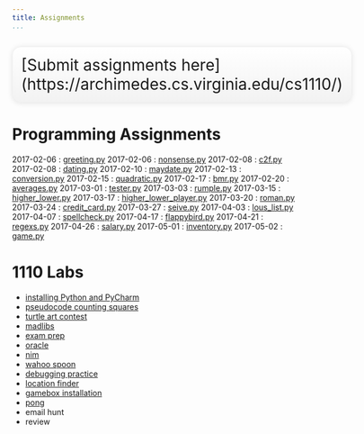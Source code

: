 ```yaml
---
title: Assignments
...
```


<div style="display:table; font-size:200%; margin: 1em auto; padding:1ex; box-shadow: 0 1px 10px rgba(0,0,0,.1); border: thin solid #eee; border-radius:1ex; background-image: linear-gradient(to bottom, #ffffff, #f2f2f2);">[Submit assignments here](https://archimedes.cs.virginia.edu/cs1110/)</div>

# Programming Assignments

<style type="text/css">
dl dd {
  display: inline;
  margin: 0;
}
dl dd:after{
  display: block;
  content: '';
}
dl dt{
  display: inline-block;
  min-width: 6em;
}
</style>


2017-02-06 
:    [greeting.py](w01-greeting.html) 
2017-02-06 
:    [nonsense.py](w01-nonsense.html) 
2017-02-08 
:    [c2f.py](w01-c2f.html) 
2017-02-08 
:    [dating.py](w01-dating.html) 
2017-02-10 
:    [maydate.py](w02-maydate.html) 
2017-02-13 
:    [conversion.py](w02-conversion.html) 
2017-02-15 
:    [quadratic.py](w02-quadratic.html) 
2017-02-17 
:    [bmr.py](w03-bmr.html) 
2017-02-20 
:    [averages.py](w03-averages.html) 
2017-03-01 
:    [tester.py](w04-tester.html) 
2017-03-03 
:    [rumple.py](w05-rumple.html) 
2017-03-15 
:    [higher_lower.py](w06-higher-lower.html) 
2017-03-17 
:    [higher_lower_player.py](w06-higher-lower2.html) 
2017-03-20 
:    [roman.py](w07-roman.html) 
2017-03-24 
:    [credit_card.py](w07-credit.html) 
2017-03-27 
:    [seive.py](w08-seive.html) 
2017-04-03 
:    [lous_list.py](w08-louslist.html) 
2017-04-07 
:    [spellcheck.py](w08-spellcheck.html) 
2017-04-17 
:    [flappybird.py](w10-game.html) 
2017-04-21 
:    [regexs.py](w10-re1.html) 
2017-04-26 
:    [salary.py](w11-re2.html) 
2017-05-01 
:    [inventory.py](w12-write.html) 
2017-05-02 
:    [game.py](project.html) 


# 1110 Labs


-   [installing Python and PyCharm](lab01-installing.html)
-   [pseudocode counting squares](lab02-counting.html)
-   [turtle art contest](lab03-turtle.html)
-   [madlibs](lab04-madlib.html)
-   [exam prep](lab05-paper.html)
-   [oracle](lab06-magic.html)
-   [nim](lab07-nim.html)
-   [wahoo spoon](lab08-spoon.html)
-   [debugging practice](lab09-debug.html)
-   [location finder](lab10-wendys.html)
-   [gamebox installation](lab11-gamebox.html)
-   [pong](lab12-pong.html)
-   email hunt
-   review
